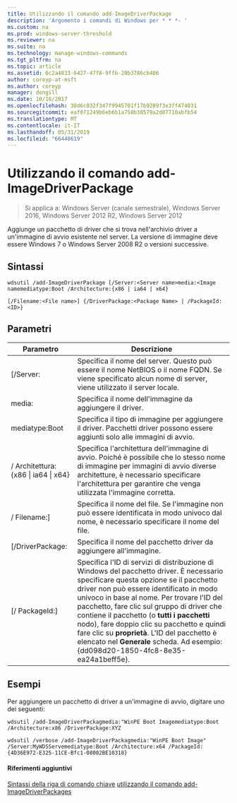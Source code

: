 ```yaml
---
title: Utilizzando il comando add-ImageDriverPackage
description: 'Argomento i comandi di Windows per * * *- '
ms.custom: na
ms.prod: windows-server-threshold
ms.reviewer: na
ms.suite: na
ms.technology: manage-windows-commands
ms.tgt_pltfrm: na
ms.topic: article
ms.assetid: 6c2a4833-6427-47f8-9ffb-20b3786cb406
author: coreyp-at-msft
ms.author: coreyp
manager: dongill
ms.date: 10/16/2017
ms.openlocfilehash: 38d6c032f347f9945701f17b9289f3e3ff474031
ms.sourcegitcommit: eaf071249b6eb6b1a758b38579a2d87710abfb54
ms.translationtype: MT
ms.contentlocale: it-IT
ms.lasthandoff: 05/31/2019
ms.locfileid: "66440619"
---
```

# <a name="using-the-add-imagedriverpackage-command"></a>Utilizzando il comando add-ImageDriverPackage

>Si applica a: Windows Server (canale semestrale), Windows Server 2016, Windows Server 2012 R2, Windows Server 2012

Aggiunge un pacchetto di driver che si trova nell'archivio driver a un'immagine di avvio esistente nel server. La versione di immagine deve essere Windows 7 o Windows Server 2008 R2 o versioni successive.
## <a name="syntax"></a>Sintassi
```
wdsutil /add-ImageDriverPackage [/Server:<Server name>media:<Image namemediatype:Boot /Architecture:{x86 | ia64 | x64} 
```
```
[/Filename:<File name>] {/DriverPackage:<Package Name> | /PackageId:<ID>}
```
## <a name="parameters"></a>Parametri

|                 Parametro                  |                                                                                                                                                                                                            Descrizione                                                                                                                                                                                                             |
|--------------------------------------------|------------------------------------------------------------------------------------------------------------------------------------------------------------------------------------------------------------------------------------------------------------------------------------------------------------------------------------------------------------------------------------------------------------------------------------|
|           [/Server:<Server name>           |                                                                                                                                               Specifica il nome del server. Questo può essere il nome NetBIOS o il nome FQDN. Se viene specificato alcun nome di server, viene utilizzato il server locale.                                                                                                                                                |
|             media:<Image name>             |                                                                                                                                                                                       Specifica il nome dell'immagine da aggiungere il driver.                                                                                                                                                                                        |
|               mediatype:Boot               |                                                                                                                                                                Specifica il tipo di immagine per aggiungere il driver. Pacchetti driver possono essere aggiunti solo alle immagini di avvio.                                                                                                                                                                 |
| / Architettura: {x86 &#124; ia64 &#124; x64} |                                                                                                       Specifica l'architettura dell'immagine di avvio. Poiché è possibile che lo stesso nome di immagine per immagini di avvio diverse architetture, è necessario specificare l'architettura per garantire che venga utilizzata l'immagine corretta.                                                                                                        |
|           / Filename:<File name>]           |                                                                                                                                                        Specifica il nome del file. Se l'immagine non può essere identificata in modo univoco dal nome, è necessario specificare il nome del file.                                                                                                                                                        |
|           [/DriverPackage:<Name>           |                                                                                                                                                                                   Specifica il nome del pacchetto driver da aggiungere all'immagine.                                                                                                                                                                                    |
|             [/ PackageId:<ID>]              | Specifica l'ID di servizi di distribuzione di Windows del pacchetto driver. È necessario specificare questa opzione se il pacchetto driver non può essere identificato in modo univoco in base al nome. Per trovare l'ID del pacchetto, fare clic sul gruppo di driver che contiene il pacchetto (o **tutti i pacchetti** nodo), fare doppio clic su pacchetto e quindi fare clic su **proprietà**. L'ID del pacchetto è elencato nel **Generale** scheda. Ad esempio: {dd098d20-1850-4fc8-8e35-ea24a1beff5e}. |

## <a name="BKMK_examples"></a>Esempi
Per aggiungere un pacchetto di driver a un'immagine di avvio, digitare uno dei seguenti:
```
wdsutil /add-ImageDriverPackagmedia:"WinPE Boot Imagemediatype:Boot /Architecture:x86 /DriverPackage:XYZ
```
```
wdsutil /verbose /add-ImageDriverPackagmedia:"WinPE Boot Image" /Server:MyWDSServemediatype:Boot /Architecture:x64 /PackageId:{4D36E972-E325-11CE-Bfc1-08002BE10318}
```
#### <a name="additional-references"></a>Riferimenti aggiuntivi
[Sintassi della riga di comando chiave](command-line-syntax-key.md)
[utilizzando il comando add-ImageDriverPackages](using-the-add-imagedriverpackages-command.md)
